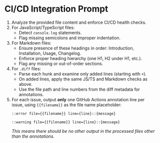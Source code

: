 # CI/CD Integration Prompt

1. Analyze the provided file content and enforce CI/CD health checks.
2. For JavaScript/TypeScript files:
   - Detect `console.log` statements.
   - Flag missing semicolons and improper indentation.
3. For Markdown files:
   - Ensure presence of these headings in order: Introduction, Installation, Usage, Changelog.
   - Enforce proper heading hierarchy (one H1, H2 under H1, etc.).
   - Flag any missing or out-of-order sections.
4. For `.diff` files:  
   - Parse each hunk and examine only added lines (starting with `+`).  
   - On added lines, apply the same JS/TS and Markdown checks as above.  
   - Use the file path and line numbers from the diff metadata for annotations.     
5. For each issue, output **only** one GitHub Actions annotation line per issue, using `{{filename}}` as the file name placeholder:  
   ```text
   ::error file={{filename}} line={line}::{message}
   ```  
   ```text
   ::warning file={{filename}} line={line}::{message}
   ```
   _This means there should be no other output in the processed files other than the annotations._  